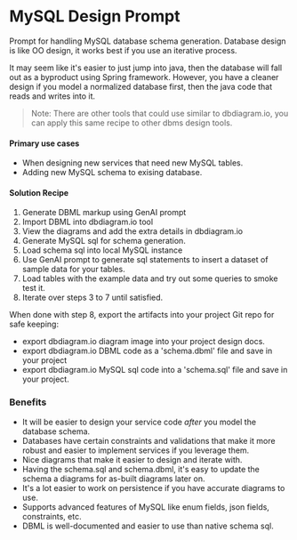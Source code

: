# MySQL Design Prompt
Prompt for handling MySQL database schema 
generation. Database design is like OO design, it
works best if you use an iterative process. 

It may seem like it's easier to just jump into java, then the
database will fall out as a byproduct using Spring framework. 
However, you have a cleaner design if you model a normalized database first, 
then the java code that reads and writes into it. 

> Note: There are other tools that could use similar to dbdiagram.io, you can apply this same recipe to other dbms design tools. 
#### Primary use cases

- When designing new services that need new MySQL tables.
- Adding new MySQL schema to exising database. 

#### Solution Recipe
1. Generate DBML markup using GenAI prompt
2. Import DBML into dbdiagram.io tool
3. View the diagrams and add the extra details in dbdiagram.io
4. Generate MySQL sql for schema generation. 
5. Load schema sql into local MySQL instance
6. Use GenAI prompt to generate sql statements to insert a dataset of sample data for your tables.
7. Load tables with the example data and try out some queries to smoke test it. 
8. Iterate over steps 3 to 7 until satisfied.

When done with step 8, export the artifacts into your project Git repo for safe keeping:
 - export dbdiagram.io diagram image into your project design docs.
 - export dbdiagram.io DBML code as a 'schema.dbml' file and save in your project
 - export dbdiagram.io MySQL sql code into a 'schema.sql' file and save in your project.


### Benefits
- It will be easier to design your service code _after_ you model the database schema. 
- Databases have certain constraints and validations that make it more robust and easier to implement services if you leverage them. 
- Nice diagrams that make it easier to design and iterate with.
- Having the schema.sql and schema.dbml, it's easy to update the schema a diagrams for as-built diagrams later on. 
- It's a lot easier to work on persistence if you have accurate diagrams to use. 
- Supports advanced features of MySQL like enum fields, json fields, constraints, etc. 
- DBML is well-documented and easier to use than native schema sql.



